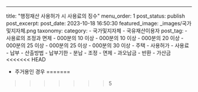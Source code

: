 ---
title: "행정재산 사용허가 시 사용료의 징수"
menu_order: 1
post_status: publish
post_excerpt: 
post_date: 2023-10-18 16:50:30
featured_image: _images/국가및지자체.png
taxonomy:
    category:
        - 국가및지자체
        - 국유재산이용자
    post_tag:
        -  사용료의 조정과 면제
        - 000분의 10 이상
        - 000분의 10 이상
        - 000분의 20 이상
        - 000분의 25 이상
        - 000분의 25 이상
        - 000분의 30 이상
        -  주택
        -  사용허가
        -  사용료
        -  납부
        -  산출방법
        -  납부기한
        -  분납
        -  조정
        -  면제
        -  과오납금
        -  반환
        -  가산금
<<<<<<< HEAD
   - 주거용인 경우
=======
>>>>>>> 5
